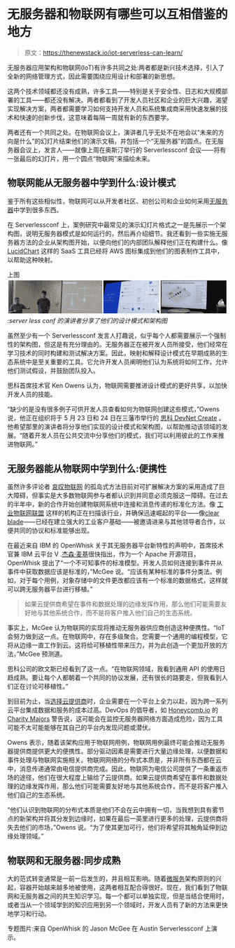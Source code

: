 # 无服务器和物联网有哪些可以互相借鉴的地方

> 原文：<https://thenewstack.io/iot-serverless-can-learn/>

无服务器应用架构和物联网(IoT)有许多共同之处:两者都是新兴技术选择，引入了全新的网络管理方式，因此需要围绕应用设计和部署的新思想。

这两个技术领域都还没有成熟，许多工具——特别是关于安全性、日志和大规模部署的工具——都还没有解决。两者都看到了开发人员社区和企业的巨大兴趣，渴望实现解决方案，两者都需要学习如何支持开发人员和系统集成商采用快速发展的技术和快速的创新步伐，这意味着每隔一周就有新的东西要学。

两者还有一个共同之处。在物联网会议上，演讲者几乎无处不在地会以“未来的方向是什么”的幻灯片结束他们的演示文稿，并包括一个“无服务器”的圆点。在无服务器会议上，发言人——就像上周在奥斯汀举行的 Serverlessconf 会议——将有一张最后的幻灯片，用一个圆点“物联网”来描绘未来。

## 物联网能从无服务器中学到什么:设计模式

鉴于所有这些相似性，物联网可以从开发者社区、初创公司和企业如何采用[无服务器](/category/serverless/)中学到很多东西。

在 Serverlessconf 上，案例研究中最常见的演示幻灯片格式之一是先展示一个架构图，说明无服务器模式是如何运行的，然后再介绍细节。我还看到一些实施无服务器方法的企业从架构图开始，以便向他们的内部团队解释他们正在构建什么。像 [LucidChart](https://www.lucidchart.com/pages/aws) 这样的 SaaS 工具已经将 AWS 图标集成到他们的图表制作工具中，以帮助这种映射。

上图![Speakers at serverlessconf share their design patterns and architecture maps](img/b6740f2a54837937ed93df12885bc7ac.png)*:server less conf 的演讲者分享了他们的设计模式和架构图*

虽然至少有一个 Serverlessconf 发言人打趣说，似乎每个人都需要展示一个强制性的架构图，但这是有充分理由的。无服务器正在被开发人员所接受，他们经常在学习技术的同时构建和测试解决方案。因此，映射和解释设计模式在早期成熟的生态系统中是至关重要的工具。它允许开发人员阐明他们认为系统将如何工作，允许他们测试假设，并鼓励团队投入。

思科首席技术官 Ken Owens 认为，物联网需要推进设计模式的更好共享，以加快开发人员的技能。

“缺少的是没有很多例子可供开发人员查看如何为物联网创建这些模式，”Owens 说，他正在组织将于 5 月 23 日和 24 日在三藩市举行的 [思科 DevNet Create](https://www.devnetcreate.io/2017/) 。他希望那里的演讲者将分享他们实现的设计模式和架构图，以帮助推动该领域的发展。“随着开发人员在公共交流中分享他们的模式，我们可以利用彼此的工作来推进物联网。”

## 无服务器能从物联网中学到什么:便携性

虽然许多评论者 [哀叹物联网](https://thenewstack.io/w3c-linked-data-help-standardize-internet-things/) 的孤岛式方法目前对可扩展解决方案的采用造成了巨大障碍，但事实是大多数物联网参与者都认识到并同意必须克服这一障碍。在过去的半年中，新的合作开始创建物联网系统中连接和消息传递的标准化方法。像 [工业物联网联盟](http://www.iiconsortium.org/) 这样的机构正在扫描该行业，并确保迅速崛起的平台——像[clear blade](https://www.clearblade.com/)——已经在建立强大的工业客户基础——被邀请进来与其他领导者合作，以便共同的协议和标准能够出现。

在最近来自 IBM 的 OpenWhisk 关于其无服务器平台新特性的声明中，首席技术官兼 IBM 云平台 V .[杰森·麦基](https://www.linkedin.com/in/jrmcgee/)很快指出，作为一个 Apache 开源项目，OpenWhisk 提出了“一个不可知事件的标准模型。开发人员如何连接到事件并从事件中获取数据应该是标准的，”McGee 说。“应该有某种标准的事件分类法。例如，对于每个用例，对象存储中的文件更改都应该有一个标准的数据格式，这样就可以跨无服务器平台进行移植。”

> 如果云提供商希望在事件和数据处理的边缘发挥作用，那么他们可能需要友好地与其他系统合作，而不是将客户推入他们自己的生态系统。

事实上，McGee 认为物联网的实现将推动无服务器供应商创造这种便携性。“IoT 会努力做到这一点。在物联网中，存在多级聚合。您需要一个通用的编程模型，它将从边缘一直工作到云。这将给可移植性带来压力，并为此创造一个更加开放的方法，”McGee 预测道。

思科公司的欧文斯已经看到了这一点。“在物联网领域，我看到通用 API 的使用日趋成熟。要让每个人都朝着一个共同的协议发展，还有很长的路要走，但我看到人们正在讨论可移植性。”

到目前为止，当[选择云提供商](https://thenewstack.io/similarwebs-cloud-infrastructure-large-scale-data-analysis/)时，企业需要在一个平台上全力以赴，因为跨一系列云平台集成数据和服务的成本过高。DevOps 的倡导者，如 [Honeycomb.io](https://honeycomb.io/) 的 [Charity Majors](https://github.com/charity) 警告说，这可能会在监控无服务器网络方面造成危险，因为工具可能不太可能能够在其自己的平台内发现问题或潜伏。

Owens 表示，随着该架构应用于物联网用例，物联网用例最终可能会推动无服务器提供商提供更大的便携性。部分驱动因素是需要进行大量边缘处理，以便数据和事件处理与物联网实施相关。物联网网络的分布式本质是，并非所有东西都在云中，消息传递通常由电信提供商完成。因此，物联网为电信公司提供了一条重返市场的途径，他们在很大程度上输给了云提供商。如果云提供商希望在事件和数据处理的边缘发挥作用，那么他们可能需要友好地与其他系统合作，而不是将客户推入他们自己的生态系统。

“他们认识到物联网的分布式本质是他们不会在云中拥有一切，当我想到具有雾节点的新架构并将其分发到边缘时，如果在最后一英里进行更多的处理，云提供商将失去他们的市场，”Owens 说。“为了使其更加可行，他们将希望将其触角延伸到边缘处理领域。”

## 物联网和无服务器:同步成熟

大的范式转变通常是一前一后发生的，并且相互影响。随着[微服务](/category/microservices/)架构原则的兴起，容器开始越来越多地被使用，这两者相互配合得很好。现在，我们看到了物联网和无服务器之间的共生知识学习。每一个都可以单独实现，但是当结合使用时，或者当从一个领域学到的知识应用到另一个领域时，开发人员有了新的方法来更快地学习和行动。

专题图片:来自 OpenWhisk 的 Jason McGee 在 Austin Serverlessconf 上演示。

<svg xmlns:xlink="http://www.w3.org/1999/xlink" viewBox="0 0 68 31" version="1.1"><title>Group</title> <desc>Created with Sketch.</desc></svg>